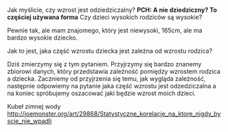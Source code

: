 Jak myślicie, czy wzrost jest odziedziczalny? **PCH: A nie dziedziczny? To częściej używana forma**
Czy dzieci wysokich rodziców są wysokie?

Pewnie tak, 
ale mam znajomego, który jest niewysoki, 165cm, ale ma bardzo wysokie dziecko.

Jak to jest, jaka część wzrostu dziecka jest zależna od wzrostu rodzica?

Dziś zmierzymy się z tym pytaniem.
Przyjrzymy się bardzo znanemy zbiorowi danych, który przedstawia zależność pomiędzy wzrostem rodzica a dziecka.
Zaczniemy od przyjrzenia się temu, jak wygląda zależność,
następnie odpowiemy na pytanie jaka część wzrostu jest odzedziczalna
a na koniec spróbujemy oszacować jaki będzie wzrost moich dzieci.



Kubeł zimnej wody
http://joemonster.org/art/29868/Statystyczne_korelacje_na_ktore_nigdy_byscie_nie_wpadli

